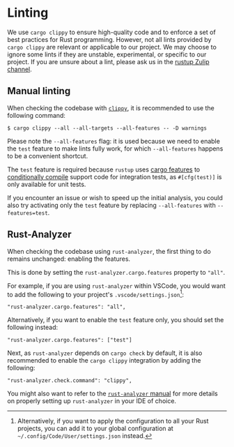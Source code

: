 # Linting

We use `cargo clippy` to ensure high-quality code and to enforce a set of best practices for Rust programming.
However, not all lints provided by `cargo clippy` are relevant or applicable to our project.
We may choose to ignore some lints if they are unstable, experimental, or specific to our project.
If you are unsure about a lint, please ask us in the
[rustup Zulip channel](https://rust-lang.zulipchat.com/#narrow/channel/490103-t-rustup).

## Manual linting

When checking the codebase with [`clippy`](https://doc.rust-lang.org/stable/clippy/index.html),
it is recommended to use the following command:

```console
$ cargo clippy --all --all-targets --all-features -- -D warnings
```

Please note the `--all-features` flag: it is used because we need to enable the `test` feature
to make lints fully work, for which `--all-features` happens to be a convenient shortcut.

The `test` feature is required because `rustup` uses
[cargo features](https://doc.rust-lang.org/cargo/reference/features.html) to
[conditionally compile](https://doc.rust-lang.org/reference/conditional-compilation.html)
support code for integration tests, as `#[cfg(test)]` is only available for unit tests.

If you encounter an issue or wish to speed up the initial analysis, you could also try
activating only the `test` feature by replacing `--all-features` with `--features=test`.

## Rust-Analyzer

When checking the codebase using `rust-analyzer`, the first thing to do remains unchanged:
enabling the features.

This is done by setting the `rust-analyzer.cargo.features` property to `"all"`.

For example, if you are using `rust-analyzer` within VSCode, you would want to
add the following to your project's `.vscode/settings.json`[^vscode-global-cfg]:

```jsonc
"rust-analyzer.cargo.features": "all",
```

[^vscode-global-cfg]:
    Alternatively, if you want to apply the configuration to all your Rust projects,
    you can add it to your global configuration at `~/.config/Code/User/settings.json` instead.

Alternatively, if you want to enable the `test` feature only, you should set the
following instead:

```jsonc
"rust-analyzer.cargo.features": ["test"]
```

Next, as `rust-analyzer` depends on `cargo check` by default, it is also recommended to
enable the `cargo clippy` integration by adding the following:

```jsonc
"rust-analyzer.check.command": "clippy",
```

You might also want to refer to the
[`rust-analyzer` manual](https://rust-analyzer.github.io/manual.html#configuration)
for more details on properly setting up `rust-analyzer` in your IDE of choice.
